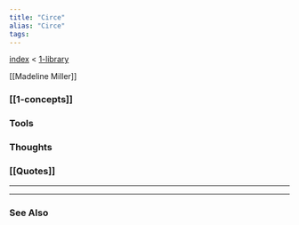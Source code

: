 ```yaml
---
title: "Circe"
alias: "Circe"
tags: 
---
```


[index](/.md) < [1-library](1-library.md)

[[Madeline Miller]]

### [[1-concepts]]

### Tools

### Thoughts

### [[Quotes]]
---

----
### See Also